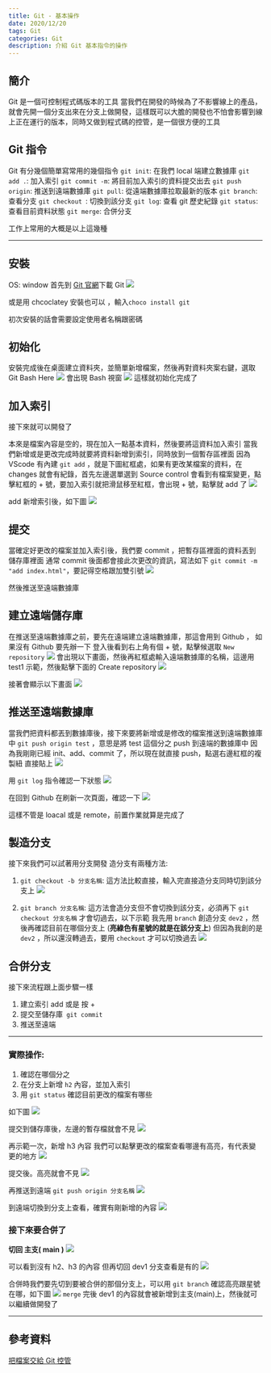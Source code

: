 ```yaml
---
title: Git - 基本操作
date: 2020/12/20
tags: Git
categories: Git
description: 介紹 Git 基本指令的操作
---
```


## 簡介

Git 是一個可控制程式碼版本的工具
當我們在開發的時候為了不影響線上的產品，就會先開一個分支出來在分支上做開發，這樣既可以大膽的開發也不怕會影響到線上正在運行的版本，同時又做到程式碼的控管，是一個很方便的工具

<!-- more -->

## Git 指令

Git 有分幾個簡單寫常用的幾個指令
`git init`: 在我們 local 端建立數據庫
`git add .`: 加入索引
`git commit -m`: 將目前加入索引的資料提交出去
`git push origin`: 推送到遠端數據庫
`git pull`: 從遠端數據庫拉取最新的版本
`git branch`: 查看分支
`git checkout `: 切換到該分支
`git log`: 查看 git 歷史紀錄
`git status`: 查看目前資料狀態
`git merge`: 合併分支

工作上常用的大概是以上這幾種

---

## 安裝

OS: window
首先到 [Git 官網](https://git-scm.com/)下載 Git
![](https://i.imgur.com/A0KD6ji.png)

或是用 chcoclatey 安裝也可以 ，輸入`choco install git`

初次安裝的話會需要設定使用者名稱跟密碼

## 初始化

安裝完成後在桌面建立資料夾，並簡單新增檔案，然後再對資料夾案右鍵，選取 Git Bash Here
![](https://i.imgur.com/Tga7KCl.png)
會出現 Bash 視窗
![](https://i.imgur.com/Ae4RKtN.png)
這樣就初始化完成了

## 加入索引

接下來就可以開發了

本來是檔案內容是空的，現在加入一點基本資料，然後要將這資料加入索引
當我們新增或是更改完成時就要將資料新增到索引，同時放到一個暫存區裡面
因為 VScode 有內建 `git add` ，就是下圖紅框處，如果有更改某檔案的資料，在 changes 就會有紀錄，首先左邊選單選到 Source control 會看到有檔案變更，點擊紅框的 + 號，要加入索引就把滑鼠移至紅框，會出現 + 號，點擊就 add 了
![](https://i.imgur.com/FeAhBnc.png)

add 新增索引後，如下圖
![](https://i.imgur.com/7AHm6f6.png)

## 提交

當確定好更改的檔案並加入索引後，我們要 commit ，把暫存區裡面的資料丟到儲存庫裡面
通常 commit 後面都會接此次更改的資訊，寫法如下
`git commit -m "add index.html"`，要記得空格跟加雙引號
![](https://i.imgur.com/qQ0nwuq.png)

然後推送至遠端數據庫

## 建立遠端儲存庫

在推送至遠端數據庫之前，要先在遠端建立遠端數據庫，那這會用到 Github ，
如果沒有 Github 要先辦一下
登入後看到右上角有個 + 號，點擊候選取 `New repository`
![](https://i.imgur.com/TF4JMgd.png)
會出現以下畫面，然後再紅框處輸入遠端數據庫的名稱，這邊用 test1 示範，然後點擊下面的
Create repository
![](https://i.imgur.com/rEvAKi8.png)

接著會顯示以下畫面
![](https://i.imgur.com/vqMTP0o.png)

## 推送至遠端數據庫

當我們把資料都丟到數據庫後，接下來要將新增或是修改的檔案推送到遠端數據庫中
`git push origin test` ，意思是將 test 這個分之 push 到遠端的數據庫中
因為我剛剛已經 init、add、commit 了，所以現在就直接 push，點選右邊紅框的複製紐
直接貼上
![](https://i.imgur.com/zS5tHdk.png)

用 `git log` 指令確認一下狀態
![](https://i.imgur.com/9HjeMar.png)

在回到 Github 在刷新一次頁面，確認一下
![](https://i.imgur.com/1ZPugtq.png)

這樣不管是 loacal 或是 remote，前置作業就算是完成了

## 製造分支

接下來我們可以試著用分支開發
造分支有兩種方法:

1. `git checkout -b 分支名稱`: 這方法比較直接，輸入完直接造分支同時切到該分支上
   ![](https://i.imgur.com/1QXhPuf.png)

2. `git branch 分支名稱`: 這方法會造分支但不會切換到該分支，必須再下 `git checkout 分支名稱` 才會切過去，以下示範
   我先用 `branch` 創造分支 `dev2` ，然後再確認目前在哪個分支上
   (**亮綠色有星號的就是在該分支上**)
   但因為我創的是 `dev2` ，所以還沒轉過去，要用 `checkout` 才可以切換過去
   ![](https://i.imgur.com/XZGOfc8.png)

## 合併分支

接下來流程跟上面步驟一樣

1. 建立索引 add 或是 按 +
2. 提交至儲存庫` git commit`
3. 推送至遠端

---

### 實際操作:

1. 確認在哪個分之
2. 在分支上新增 `h2` 內容，並加入索引
3. 用 `git status` 確認目前更改的檔案有哪些

如下圖
![](https://i.imgur.com/oz44dB5.png)

提交到儲存庫後，左邊的暫存檔就會不見
![](https://i.imgur.com/WiXB10q.png)

再示範一次，新增 h3 內容
我們可以點擊更改的檔案查看哪邊有高亮，有代表變更的地方
![](https://i.imgur.com/q086OIx.png)

提交後。高亮就會不見
![](https://i.imgur.com/OfQeK2n.png)

再推送到遠端
`git push origin 分支名稱`
![](https://i.imgur.com/KcZ8GBP.png)

到遠端切換到分支上查看，確實有剛新增的內容
![](https://i.imgur.com/Zco4gdf.png)

### 接下來要合併了

**切回 主支( main )**
![](https://i.imgur.com/BrJ6tEq.png)

可以看到沒有 h2、h3 的內容
但再切回 dev1 分支查看是有的
![](https://i.imgur.com/efIhab5.png)

合併時我們要先切到要被合併的那個分支上，可以用 `git branch` 確認高亮跟星號在哪，如下圖
![](https://i.imgur.com/cvzd86T.png)
`merge` 完後 dev1 的內容就會被新增到主支(main)上，然後就可以繼續做開發了

---

## 參考資料

[把檔案交給 Git 控管](https://gitbook.tw/chapters/using-git/add-to-git.html)
